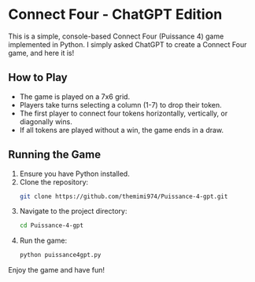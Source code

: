 # Connect Four - ChatGPT Edition

This is a simple, console-based Connect Four (Puissance 4) game implemented in Python. I simply asked ChatGPT to create a Connect Four game, and here it is!

## How to Play

- The game is played on a 7x6 grid.
- Players take turns selecting a column (1-7) to drop their token.
- The first player to connect four tokens horizontally, vertically, or diagonally wins.
- If all tokens are played without a win, the game ends in a draw.

## Running the Game

1. Ensure you have Python installed.
2. Clone the repository:
   ```bash
   git clone https://github.com/themimi974/Puissance-4-gpt.git
   ```
3. Navigate to the project directory:
   ```bash
   cd Puissance-4-gpt
   ```
4. Run the game:
   ```bash
   python puissance4gpt.py
   ```

Enjoy the game and have fun!
